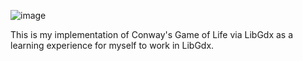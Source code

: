 ![image](https://github.com/codingvessel/GameOfLife/assets/28808351/fb73fd77-15a4-456e-afd2-bf51884c704f)

This is my implementation of Conway's Game of Life via LibGdx as a learning experience for myself to work in LibGdx.
